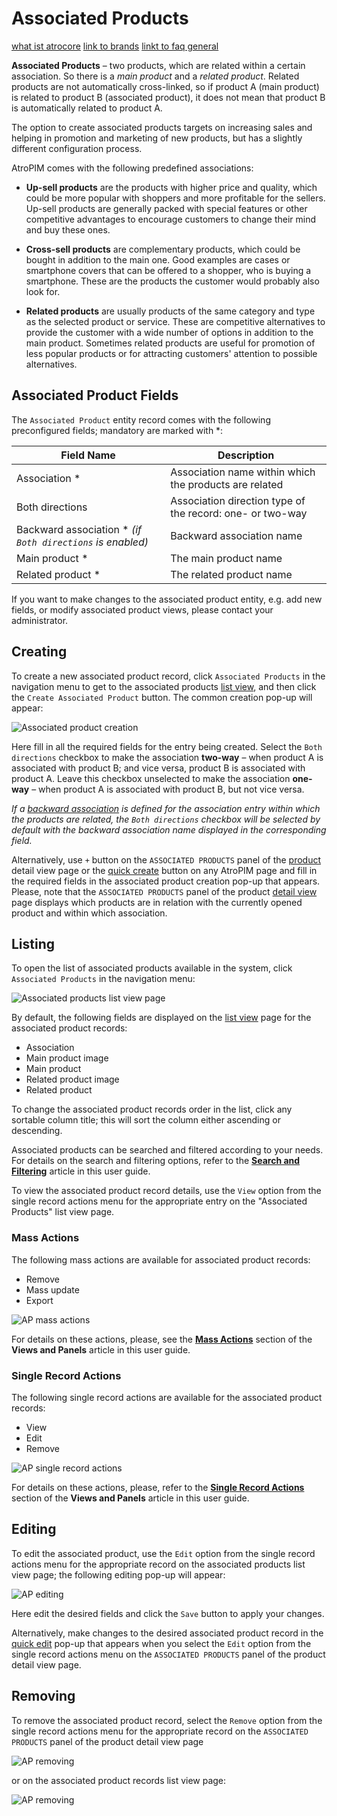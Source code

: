 # Associated Products

[what ist atrocore](https://github.com/atrocore/atrocore-docs/blob/master/en/user-guide/what-is-atrocore.md)
[link to brands](./brands.md)
[linkt to faq general](../faq/general.md)

**Associated Products** – two products, which are related within a certain association. So there is a *main product* and a *related product*. Related products are not automatically cross-linked, so if product A (main product) is related to product B (associated product), it does not mean that product B is automatically related to product A. 

The option to create associated products targets on increasing sales and helping in promotion and marketing of new products, but has a slightly different configuration process.

AtroPIM comes with the following predefined associations:

- **Up-sell products** are the products with higher price and quality, which could be more popular with shoppers and more profitable for the sellers. Up-sell products are generally packed with special features or other competitive advantages to encourage customers to change their mind and buy these ones. 

- **Cross-sell products** are complementary products, which could be bought in addition to the main one. Good examples are cases or smartphone covers that can be offered to a shopper, who is buying a smartphone. These are the products the customer would probably also look for.

- **Related products** are usually products of the same category and type as the selected product or service. These are competitive alternatives to provide the customer with a wide number of options in addition to the main product. Sometimes related products are useful for promotion of less popular products or for attracting customers' attention to possible alternatives.

## Associated Product Fields

The `Associated Product` entity record comes with the following preconfigured fields; mandatory are marked with *:

| **Field Name**           | **Description**                   |
|--------------------------|-----------------------------------|
| Association *            | Association name within which the products are related           |
| Both directions          | Association direction type of the record: one- or two-way      |
| Backward association * *(if `Both directions` is enabled)*   | Backward association name         |
| Main product *           | The main product name |
| Related product *           | The related product name |

If you want to make changes to the associated product entity, e.g. add new fields, or modify associated product views, please contact your administrator.

## Creating

To create a new associated product record, click `Associated Products` in the navigation menu to get to the associated products [list view](#listing), and then click the `Create Associated Product` button. The common creation  pop-up will appear:

![Associated product creation](../../_assets/associated-products/ap-create-popup.jpg)

Here fill in all the required fields for the entry being created. Select the `Both directions` checkbox to make the association **two-way** – when product A is associated with product B; and vice versa, product B is associated with product A. Leave this checkbox unselected to make the association **one-way** – when product A is associated with product B, but not vice versa.

*If a [backward association](./associations.md) is defined for the association entry within which the products are related, the `Both directions` checkbox will be selected by default with the backward association name displayed in the corresponding field.*

Alternatively, use `+` button on the `ASSOCIATED PRODUCTS` panel of the [product](./products.md#associated-products) detail view page or the [quick create](./user-interface.md#quick-create) button on any AtroPIM page and fill in the required fields in the associated product creation pop-up that appears. Please, note that the `ASSOCIATED PRODUCTS` panel of the product [detail view](./views-and-panels.md#detail-view) page displays which products are in relation with the currently opened product and within which association.

## Listing

To open the list of associated products available in the system, click `Associated Products` in the navigation menu:

![Associated products list view page](../../_assets/associated-products/ap-list-view.jpg)

By default, the following fields are displayed on the [list view](./views-and-panels.md#list-view) page for the associated product records:

- Association
- Main product image
- Main product
- Related product image
- Related product

To change the associated product records order in the list, click any sortable column title; this will sort the column either ascending or descending.

Associated products can be searched and filtered according to your needs. For details on the search and filtering options, refer to the [**Search and Filtering**](./search-and-filtering.md) article in this user guide.

To view the associated product record details, use the `View` option from the single record actions menu for the appropriate entry on the "Associated Products" list view page. 

### Mass Actions

The following mass actions are available for associated product records:
- Remove
- Mass update
- Export

![AP mass actions](../../_assets/associated-products/ap-mass-actions.jpg)

For details on these actions, please, see the [**Mass Actions**](./views-and-panels.md#mass-actions) section of the **Views and Panels** article in this user guide.

### Single Record Actions

The following single record actions are available for the associated product records:
- View
- Edit
- Remove

![AP single record actions](../../_assets/associated-products/ap-single-record-actions.jpg)
  
For details on these actions, please, refer to the [**Single Record Actions**](./views-and-panels.md#single-record-actions) section of the **Views and Panels** article in this user guide.

## Editing

To edit the associated product, use the `Edit` option from the single record actions menu for the appropriate record on the associated products list view page; the following editing pop-up will appear:

![AP editing](../../_assets/associated-products/ap-edit.jpg)

Here edit the desired fields and click the `Save` button to apply your changes.

Alternatively, make changes to the desired associated product record in the [quick edit](./views-and-panels.md#quick-edit-view) pop-up that appears when you select the `Edit` option from the single record actions menu on the `ASSOCIATED PRODUCTS` panel of the product detail view page. 

## Removing

To remove the associated product record, select the `Remove` option from the single record actions menu for the appropriate record on the `ASSOCIATED PRODUCTS` panel of the product detail view page 

![AP removing](../../_assets/associated-products/ap-remove-panel.jpg)

or on the associated product records list view page:

![AP removing](../../_assets/associated-products/ap-remove-list.jpg)


